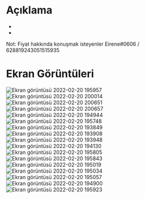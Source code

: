 # Açıklama

-

-

Not: Fiyat hakkında konuşmak isteyenler Eirene#0606 / 628819243051515935

# Ekran Görüntüleri
![Ekran görüntüsü 2022-02-20 195957](https://user-images.githubusercontent.com/65255704/154854964-e628a115-5bda-426f-8664-782327bb53e5.png)
![Ekran görüntüsü 2022-02-20 200014](https://user-images.githubusercontent.com/65255704/154854965-1c8d3d00-77fc-420f-bfaf-5d446f3662a7.png)
![Ekran görüntüsü 2022-02-20 200651](https://user-images.githubusercontent.com/65255704/154854966-66928246-b953-4b91-be6c-7ce35216c624.png)
![Ekran görüntüsü 2022-02-20 200657](https://user-images.githubusercontent.com/65255704/154854967-989e4896-93bd-43e1-8af6-a2aeedff7486.png)
![Ekran görüntüsü 2022-02-20 194944](https://user-images.githubusercontent.com/65255704/154854968-056448cd-878f-4a3d-b65a-033d18131460.png)
![Ekran görüntüsü 2022-02-20 195748](https://user-images.githubusercontent.com/65255704/154854969-7d7c755c-9827-4fd4-b27a-cf80f538c5eb.png)
![Ekran görüntüsü 2022-02-20 193849](https://user-images.githubusercontent.com/65255704/154854971-9a775f0d-5124-4189-9256-f512760f41cb.png)
![Ekran görüntüsü 2022-02-20 193908](https://user-images.githubusercontent.com/65255704/154854972-dcc3a761-2d04-4985-ac0c-e73e088cefe5.png)
![Ekran görüntüsü 2022-02-20 193948](https://user-images.githubusercontent.com/65255704/154854973-e688fa06-2556-408f-a92d-7e7f8390e990.png)
![Ekran görüntüsü 2022-02-20 194130](https://user-images.githubusercontent.com/65255704/154854974-b9a3a859-dcb3-429c-ae00-80e56dda23e5.png)
![Ekran görüntüsü 2022-02-20 195805](https://user-images.githubusercontent.com/65255704/154854975-a58138c1-a5d9-4fd3-9ba5-745471c7a92b.png)
![Ekran görüntüsü 2022-02-20 195843](https://user-images.githubusercontent.com/65255704/154854977-79bb65da-807b-4d66-8f2e-1acb3e3a1074.png)
![Ekran görüntüsü 2022-02-20 195019](https://user-images.githubusercontent.com/65255704/154854980-1d0c7217-4508-404d-873c-915e4f1178ca.png)
![Ekran görüntüsü 2022-02-20 195034](https://user-images.githubusercontent.com/65255704/154854981-f9d54481-0c04-4748-88ab-cc228aa2420b.png)
![Ekran görüntüsü 2022-02-20 195057](https://user-images.githubusercontent.com/65255704/154854982-920d506e-3737-4cc4-bd5b-2ac38a365179.png)
![Ekran görüntüsü 2022-02-20 194900](https://user-images.githubusercontent.com/65255704/154854984-fffc3487-9013-4af0-a0f2-fec588426add.png)
![Ekran görüntüsü 2022-02-20 195923](https://user-images.githubusercontent.com/65255704/154854985-8c5ca63a-2571-4c4d-b6e9-7cbf1017f31f.png)
